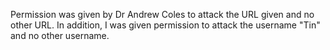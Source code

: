 Permission was given by Dr Andrew Coles to attack the URL given and no other URL.
In addition, I was given permission to attack the username "Tin" and no other username.
